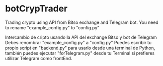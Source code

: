 # botCrypTrader
Trading crypto using API from Bitso exchange and Telegram bot.
You need to rename "example_config.py" to "config.py"

Intercambio de cripto usando la API del exchange Bitso y bot de Telegram
Debes renombrar "example_config.py" a "config.py"
Puedes escribir tu propio script en "backend.py" para usarlo desde una terminal de Python, también puedes ejecutar "forTelegram.py" desde tu Terminal si prefieres utilizar Telegram como frontEnd.